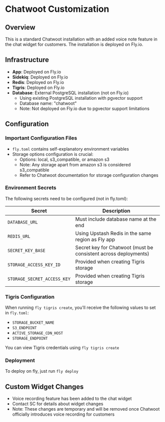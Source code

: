 # Chatwoot Customization

## Overview
This is a standard Chatwoot installation with an added voice note feature in the chat widget for customers. The installation is deployed on Fly.io.

## Infrastructure
- **App**: Deployed on Fly.io
- **Sidekiq**: Deployed on Fly.io
- **Redis**: Deployed on Fly.io
- **Tigris**: Deployed on Fly.io
- **Database**: External PostgreSQL installation (not on Fly.io)
  - Using existing PostgreSQL installation with pgvector support
  - Database name: "chatwoot"
  - Note: Not deployed on Fly.io due to pgvector support limitations

## Configuration

### Important Configuration Files
- `fly.toml` contains self-explanatory environment variables
- Storage options configuration is crucial:
  - Options: local, s3_compatible, or amazon s3
  - Note: Any storage apart from amazon s3 is considered s3_compatible
  - Refer to Chatwoot documentation for storage configuration changes

### Environment Secrets
The following secrets need to be configured (not in fly.toml):

| Secret | Description |
|--------|-------------|
| `DATABASE_URL` | Must include database name at the end |
| `REDIS_URL` | Using Upstash Redis in the same region as Fly app |
| `SECRET_KEY_BASE` | Secret key for Chatwoot (must be consistent across deployments) |
| `STORAGE_ACCESS_KEY_ID` | Provided when creating Tigris storage |
| `STORAGE_SECRET_ACCESS_KEY` | Provided when creating Tigris storage |

### Tigris Configuration
When running `fly tigris create`, you'll receive the following values to set in `fly.toml`:
- `STORAGE_BUCKET_NAME`
- `S3_ENDPOINT`
- `ACTIVE_STORAGE_CDN_HOST`
- `STORAGE_ENDPOINT`

You can view Tigris credentials using `fly tigris create`

### Deployment
To deploy on fly, just run `fly deploy`

## Custom Widget Changes
- Voice recording feature has been added to the chat widget
- Contact SC for details about widget changes
- Note: These changes are temporary and will be removed once Chatwoot officially introduces voice recording for customers
